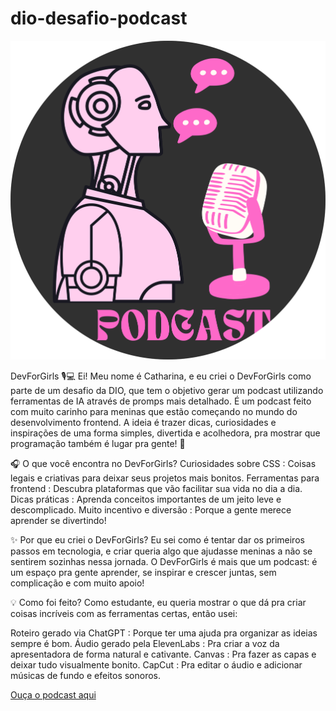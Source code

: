 # dio-desafio-podcast

![Capa do Podcast](assets/logo-podcast.png)



DevForGirls 🎙️💻
Ei! Meu nome é Catharina, e eu criei o DevForGirls como parte de um desafio da DIO, que tem o objetivo gerar um podcast utilizando ferramentas de IA através de promps mais detalhado.
É um podcast feito com muito carinho para meninas que estão começando no mundo do desenvolvimento frontend. A ideia é trazer dicas, curiosidades e inspirações de uma forma simples, divertida e acolhedora, pra mostrar que programação também é lugar pra gente! 🌟

🎧 O que você encontra no DevForGirls?
Curiosidades sobre CSS : Coisas legais e criativas para deixar seus projetos mais bonitos.
Ferramentas para frontend : Descubra plataformas que vão facilitar sua vida no dia a dia.
Dicas práticas : Aprenda conceitos importantes de um jeito leve e descomplicado.
Muito incentivo e diversão : Porque a gente merece aprender se divertindo!

✨ Por que eu criei o DevForGirls?
Eu sei como é tentar dar os primeiros passos em tecnologia, e criar queria algo que ajudasse meninas a não se sentirem sozinhas nessa jornada. O DevForGirls é mais que um podcast: é um espaço pra gente aprender, se inspirar e crescer juntas, sem complicação e com muito apoio!

💡 Como foi feito?
Como estudante, eu queria mostrar o que dá pra criar coisas incríveis com as ferramentas certas, então usei:

Roteiro gerado via ChatGPT : Porque ter uma ajuda pra organizar as ideias sempre é bom.
Áudio gerado pela ElevenLabs : Pra criar a voz da apresentadora de forma natural e cativante.
Canvas : Pra fazer as capas e deixar tudo visualmente bonito.
CapCut : Pra editar o áudio e adicionar músicas de fundo e efeitos sonoros.

[Ouça o podcast aqui](https://soundcloud.com/cath-html/podcast-devforgirls?si=61362092661c481c8455a8b79132d6bf&utm_source=clipboard&utm_medium=text&utm_campaign=social_sharing)





